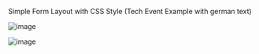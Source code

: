 Simple Form Layout with CSS Style (Tech Event Example with german text)

![image](https://github.com/user-attachments/assets/6a711bd8-bfc5-4a0d-9940-550418c15698)


![image](https://github.com/user-attachments/assets/33e599be-6cf3-4086-a03b-8c706d75813a)
